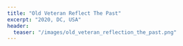 ```yaml
---
title: "Old Veteran Reflect The Past"
excerpt: "2020, DC, USA"
header:
  teaser: "/images/old_veteran_reflection_the_past.png"
---
```



